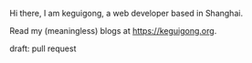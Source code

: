 Hi there, I am keguigong, a web developer based in Shanghai.

Read my (meaningless) blogs at https://keguigong.org.

draft: pull request
